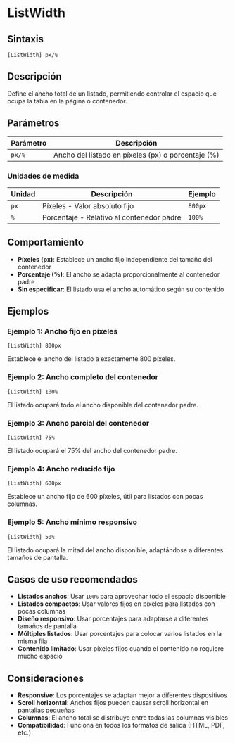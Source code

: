 # ListWidth

## Sintaxis

```
[ListWidth] px/%
```

## Descripción

Define el ancho total de un listado, permitiendo controlar el espacio que ocupa la tabla en la página o contenedor.

## Parámetros

| Parámetro | Descripción |
|-----------|-------------|
| `px/%` | Ancho del listado en píxeles (px) o porcentaje (%) |

### Unidades de medida

| Unidad | Descripción | Ejemplo |
|--------|-------------|---------|
| `px` | Píxeles - Valor absoluto fijo | `800px` |
| `%` | Porcentaje - Relativo al contenedor padre | `100%` |

## Comportamiento

- **Píxeles (px)**: Establece un ancho fijo independiente del tamaño del contenedor
- **Porcentaje (%)**: El ancho se adapta proporcionalmente al contenedor padre
- **Sin especificar**: El listado usa el ancho automático según su contenido

## Ejemplos

### Ejemplo 1: Ancho fijo en píxeles
```
[ListWidth] 800px
```
Establece el ancho del listado a exactamente 800 píxeles.

### Ejemplo 2: Ancho completo del contenedor
```
[ListWidth] 100%
```
El listado ocupará todo el ancho disponible del contenedor padre.

### Ejemplo 3: Ancho parcial del contenedor
```
[ListWidth] 75%
```
El listado ocupará el 75% del ancho del contenedor padre.

### Ejemplo 4: Ancho reducido fijo
```
[ListWidth] 600px
```
Establece un ancho fijo de 600 píxeles, útil para listados con pocas columnas.

### Ejemplo 5: Ancho mínimo responsivo
```
[ListWidth] 50%
```
El listado ocupará la mitad del ancho disponible, adaptándose a diferentes tamaños de pantalla.

## Casos de uso recomendados

- **Listados anchos**: Usar `100%` para aprovechar todo el espacio disponible
- **Listados compactos**: Usar valores fijos en píxeles para listados con pocas columnas
- **Diseño responsivo**: Usar porcentajes para adaptarse a diferentes tamaños de pantalla
- **Múltiples listados**: Usar porcentajes para colocar varios listados en la misma fila
- **Contenido limitado**: Usar píxeles fijos cuando el contenido no requiere mucho espacio

## Consideraciones

- **Responsive**: Los porcentajes se adaptan mejor a diferentes dispositivos
- **Scroll horizontal**: Anchos fijos pueden causar scroll horizontal en pantallas pequeñas
- **Columnas**: El ancho total se distribuye entre todas las columnas visibles
- **Compatibilidad**: Funciona en todos los formatos de salida (HTML, PDF, etc.)